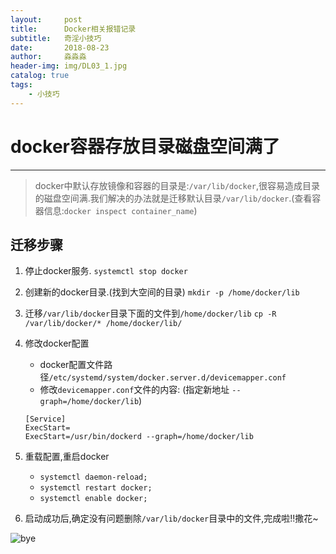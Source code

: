 ```yaml
---
layout:     post                   
title:      Docker相关报错记录          
subtitle:   奇淫小技巧
date:       2018-08-23             
author:     淼淼淼                   
header-img: img/DL03_1.jpg    
catalog: true                       
tags:                               
    - 小技巧
---
```

# docker容器存放目录磁盘空间满了

----

> docker中默认存放镜像和容器的目录是:`/var/lib/docker`,很容易造成目录的磁盘空间满.我们解决的办法就是迁移默认目录`/var/lib/docker`.(查看容器信息:`docker inspect container_name`)

## 迁移步骤

1. 停止docker服务.
   `systemctl stop docker`

2. 创建新的docker目录.(找到大空间的目录)
   `mkdir -p /home/docker/lib`

3. 迁移`/var/lib/docker`目录下面的文件到`/home/docker/lib`
   `cp -R /var/lib/docker/* /home/docker/lib/` 
  
4. 修改docker配置
   - docker配置文件路径`/etc/systemd/system/docker.server.d/devicemapper.conf`
   - 修改`devicemapper.conf`文件的内容:
    (指定新地址 `--graph=/home/docker/lib`)

    ```shell
    [Service]
    ExecStart=
    ExecStart=/usr/bin/dockerd --graph=/home/docker/lib
    ```

5. 重载配置,重启docker
   - `systemctl daemon-reload;`
   - `systemctl restart docker;`
   - `systemctl enable docker;`
  
6. 启动成功后,确定没有问题删除`/var/lib/docker`目录中的文件,完成啦!!撒花~

![bye](https://ws1.sinaimg.cn/large/635e5891gy1fujhsw1ktnj21hc0u0n28.jpg)
